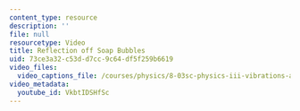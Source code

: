```yaml
---
content_type: resource
description: ''
file: null
resourcetype: Video
title: Reflection off Soap Bubbles
uid: 73ce3a32-c53d-d7cc-9c64-df5f259b6619
video_files:
  video_captions_file: /courses/physics/8-03sc-physics-iii-vibrations-and-waves-fall-2016/part-iii-optics/lecture-20/copy_of_lecture-20-video/VkbtIDSHfSc.vtt
video_metadata:
  youtube_id: VkbtIDSHfSc
---
```


